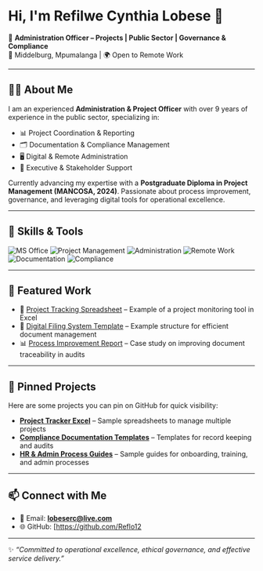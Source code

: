 # Hi, I'm Refilwe Cynthia Lobese 👋

💼 **Administration Officer – Projects | Public Sector | Governance & Compliance**  
📍 Middelburg, Mpumalanga | 🌍 Open to Remote Work  

---

## 👩‍💼 About Me
I am an experienced **Administration & Project Officer** with over 9 years of experience in the public sector, specializing in:  
- 📊 Project Coordination & Reporting  
- 🗂️ Documentation & Compliance Management  
- 🖥️ Digital & Remote Administration  
- 👥 Executive & Stakeholder Support  

Currently advancing my expertise with a **Postgraduate Diploma in Project Management (MANCOSA, 2024)**. Passionate about process improvement, governance, and leveraging digital tools for operational excellence.

---

## 🔧 Skills & Tools
![MS Office](https://img.shields.io/badge/MS_Office-Excel%2C%20Word%2C%20PowerPoint-blue) 
![Project Management](https://img.shields.io/badge/Project_Management-In_Progress-yellow) 
![Administration](https://img.shields.io/badge/Administration-Expert-green) 
![Remote Work](https://img.shields.io/badge/Remote_Work-Ready-lightgrey) 
![Documentation](https://img.shields.io/badge/Documentation-Expert-orange) 
![Compliance](https://img.shields.io/badge/Compliance-Advanced-red)

---

## 📂 Featured Work
- 📝 [Project Tracking Spreadsheet](#) – Example of a project monitoring tool in Excel  
- 📑 [Digital Filing System Template](#) – Example structure for efficient document management  
- 📊 [Process Improvement Report](#) – Case study on improving document traceability in audits  

---

## 📌 Pinned Projects
Here are some projects you can pin on GitHub for quick visibility:  
- **[Project Tracker Excel](#)** – Sample spreadsheets to manage multiple projects  
- **[Compliance Documentation Templates](#)** – Templates for record keeping and audits  
- **[HR & Admin Process Guides](#)** – Sample guides for onboarding, training, and admin processes  

---

## 📫 Connect with Me
- 📧 Email: **lobeserc@live.com**   
- 🌐 GitHub: [https://github.com/Reflo12  

---

✨ *“Committed to operational excellence, ethical governance, and effective service delivery.”*
